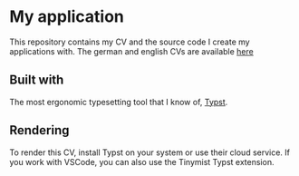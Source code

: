 # My application

This repository contains my CV and the source code I create my applications with. The german and english CVs are available [here](./cv)

## Built with

The most ergonomic typesetting tool that I know of, [Typst](https://typst.app).

## Rendering

To render this CV, install Typst on your system or use their cloud service. If you work with VSCode, you can also use the Tinymist Typst extension.